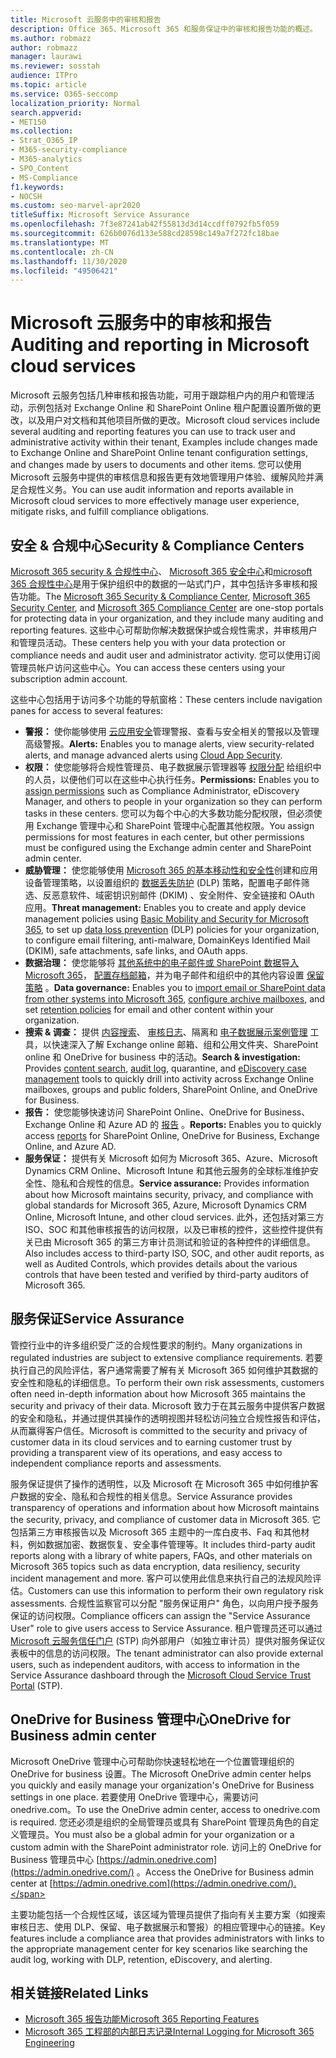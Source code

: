 ```yaml
---
title: Microsoft 云服务中的审核和报告
description: Office 365、Microsoft 365 和服务保证中的审核和报告功能的概述。
ms.author: robmazz
author: robmazz
manager: laurawi
ms.reviewer: sosstah
audience: ITPro
ms.topic: article
ms.service: O365-seccomp
localization_priority: Normal
search.appverid:
- MET150
ms.collection:
- Strat_O365_IP
- M365-security-compliance
- M365-analytics
- SPO_Content
- MS-Compliance
f1.keywords:
- NOCSH
ms.custom: seo-marvel-apr2020
titleSuffix: Microsoft Service Assurance
ms.openlocfilehash: 7f3e87241ab42f55813d3d14ccdff0792fb5f059
ms.sourcegitcommit: 626b0076d133e588cd28598c149a7f272fc18bae
ms.translationtype: MT
ms.contentlocale: zh-CN
ms.lasthandoff: 11/30/2020
ms.locfileid: "49506421"
---
```

# <a name="auditing-and-reporting-in-microsoft-cloud-services"></a><span data-ttu-id="efc8e-103">Microsoft 云服务中的审核和报告</span><span class="sxs-lookup"><span data-stu-id="efc8e-103">Auditing and reporting in Microsoft cloud services</span></span>

<span data-ttu-id="efc8e-104">Microsoft 云服务包括几种审核和报告功能，可用于跟踪租户内的用户和管理活动，示例包括对 Exchange Online 和 SharePoint Online 租户配置设置所做的更改，以及用户对文档和其他项目所做的更改。</span><span class="sxs-lookup"><span data-stu-id="efc8e-104">Microsoft cloud services include several auditing and reporting features you can use to track user and administrative activity within their tenant, Examples include changes made to Exchange Online and SharePoint Online tenant configuration settings, and changes made by users to documents and other items.</span></span> <span data-ttu-id="efc8e-105">您可以使用 Microsoft 云服务中提供的审核信息和报告更有效地管理用户体验、缓解风险并满足合规性义务。</span><span class="sxs-lookup"><span data-stu-id="efc8e-105">You can use audit information and reports available in Microsoft cloud services to more effectively manage user experience, mitigate risks, and fulfill compliance obligations.</span></span>

## <a name="security--compliance-centers"></a><span data-ttu-id="efc8e-106">安全 & 合规中心</span><span class="sxs-lookup"><span data-stu-id="efc8e-106">Security & Compliance Centers</span></span>

<span data-ttu-id="efc8e-107">[Microsoft 365 security & 合规性中心](https://protection.office.com)、 [Microsoft 365 安全中心](https://security.microsoft.com)和[microsoft 365 合规性中心](https://compliance.microsoft.com)是用于保护组织中的数据的一站式门户，其中包括许多审核和报告功能。</span><span class="sxs-lookup"><span data-stu-id="efc8e-107">The [Microsoft 365 Security & Compliance Center](https://protection.office.com), [Microsoft 365 Security Center](https://security.microsoft.com), and [Microsoft 365 Compliance Center](https://compliance.microsoft.com) are one-stop portals for protecting data in your organization, and they include many auditing and reporting features.</span></span> <span data-ttu-id="efc8e-108">这些中心可帮助你解决数据保护或合规性需求，并审核用户和管理员活动。</span><span class="sxs-lookup"><span data-stu-id="efc8e-108">These centers help you with your data protection or compliance needs and audit user and administrator activity.</span></span> <span data-ttu-id="efc8e-109">您可以使用订阅管理员帐户访问这些中心。</span><span class="sxs-lookup"><span data-stu-id="efc8e-109">You can access these centers using your subscription admin account.</span></span>

<span data-ttu-id="efc8e-110">这些中心包括用于访问多个功能的导航窗格：</span><span class="sxs-lookup"><span data-stu-id="efc8e-110">These centers include navigation panes for access to several features:</span></span>

- <span data-ttu-id="efc8e-111">**警报：** 使你能够使用 [云应用安全](https://docs.microsoft.com/cloud-app-security/what-is-cloud-app-security)管理警报、查看与安全相关的警报以及管理高级警报。</span><span class="sxs-lookup"><span data-stu-id="efc8e-111">**Alerts:** Enables you to manage alerts, view security-related alerts, and manage advanced alerts using [Cloud App Security](https://docs.microsoft.com/cloud-app-security/what-is-cloud-app-security).</span></span>
- <span data-ttu-id="efc8e-112">**权限：** 使您能够将合规性管理员、电子数据展示管理器等 [权限分配](https://docs.microsoft.com/microsoft-365/security/office-365-security/grant-access-to-the-security-and-compliance-center) 给组织中的人员，以便他们可以在这些中心执行任务。</span><span class="sxs-lookup"><span data-stu-id="efc8e-112">**Permissions:** Enables you to [assign permissions](https://docs.microsoft.com/microsoft-365/security/office-365-security/grant-access-to-the-security-and-compliance-center) such as Compliance Administrator, eDiscovery Manager, and others to people in your organization so they can perform tasks in these centers.</span></span> <span data-ttu-id="efc8e-113">您可以为每个中心的大多数功能分配权限，但必须使用 Exchange 管理中心和 SharePoint 管理中心配置其他权限。</span><span class="sxs-lookup"><span data-stu-id="efc8e-113">You assign permissions for most features in each center, but other permissions must be configured using the Exchange admin center and SharePoint admin center.</span></span>
- <span data-ttu-id="efc8e-114">**威胁管理：** 使您能够使用 [Microsoft 365 的基本移动性和安全性](https://support.microsoft.com/office/overview-of-basic-mobility-and-security-for-microsoft-365-faa7d8e5-645d-4d59-839c-c8d4c1869e4a)创建和应用设备管理策略，以设置组织的 [数据丢失防护](https://docs.microsoft.com/microsoft-365/compliance/data-loss-prevention-policies) (DLP) 策略，配置电子邮件筛选、反恶意软件、域密钥识别邮件 (DKIM) 、安全附件、安全链接和 OAuth 应用。</span><span class="sxs-lookup"><span data-stu-id="efc8e-114">**Threat management:** Enables you to create and apply device management policies using [Basic Mobility and Security for Microsoft 365](https://support.microsoft.com/office/overview-of-basic-mobility-and-security-for-microsoft-365-faa7d8e5-645d-4d59-839c-c8d4c1869e4a), to set up [data loss prevention](https://docs.microsoft.com/microsoft-365/compliance/data-loss-prevention-policies) (DLP) policies for your organization, to configure email filtering, anti-malware, DomainKeys Identified Mail (DKIM), safe attachments, safe links, and OAuth apps.</span></span>
- <span data-ttu-id="efc8e-115">**数据治理：** 使您能够将 [其他系统中的电子邮件或 SharePoint 数据导入 Microsoft 365](https://support.office.com/article/Import-PST-files-or-SharePoint-data-to-Office-365-ba688e0a-0fcb-4bd7-8e57-2b669564ea84)， [配置存档邮箱](https://support.office.com/article/Enable-archive-mailboxes-in-the-Office-365-Security-Compliance-Center-268a109e-7843-405b-bb3d-b9393b2342ce)，并为电子邮件和组织中的其他内容设置 [保留策略](https://docs.microsoft.com/microsoft-365/compliance/retention-policies) 。</span><span class="sxs-lookup"><span data-stu-id="efc8e-115">**Data governance:** Enables you to [import email or SharePoint data from other systems into Microsoft 365](https://support.office.com/article/Import-PST-files-or-SharePoint-data-to-Office-365-ba688e0a-0fcb-4bd7-8e57-2b669564ea84), [configure archive mailboxes](https://support.office.com/article/Enable-archive-mailboxes-in-the-Office-365-Security-Compliance-Center-268a109e-7843-405b-bb3d-b9393b2342ce), and set [retention policies](https://docs.microsoft.com/microsoft-365/compliance/retention-policies) for email and other content within your organization.</span></span>
- <span data-ttu-id="efc8e-116">**搜索 & 调查：** 提供 [内容搜索](https://support.office.com/article/Run-a-Content-Search-in-the-Office-365-Security-Compliance-Center-61852fd9-fe8a-4880-a339-cb19ed3bff4a)、 [审核日志](https://support.office.com/article/Search-the-audit-log-in-the-Office-365-Security-Compliance-Center-0d4d0f35-390b-4518-800e-0c7ec95e946c)、隔离和 [电子数据展示案例管理](https://support.office.com/article/Manage-eDiscovery-cases-in-the-Office-365-Security-Compliance-Center-edea80d6-20a7-40fb-b8c4-5e8c8395f6da) 工具，以快速深入了解 Exchange online 邮箱、组和公用文件夹、SharePoint online 和 OneDrive for business 中的活动。</span><span class="sxs-lookup"><span data-stu-id="efc8e-116">**Search & investigation:** Provides [content search](https://support.office.com/article/Run-a-Content-Search-in-the-Office-365-Security-Compliance-Center-61852fd9-fe8a-4880-a339-cb19ed3bff4a), [audit log](https://support.office.com/article/Search-the-audit-log-in-the-Office-365-Security-Compliance-Center-0d4d0f35-390b-4518-800e-0c7ec95e946c), quarantine, and [eDiscovery case management](https://support.office.com/article/Manage-eDiscovery-cases-in-the-Office-365-Security-Compliance-Center-edea80d6-20a7-40fb-b8c4-5e8c8395f6da) tools to quickly drill into activity across Exchange Online mailboxes, groups and public folders, SharePoint Online, and OneDrive for Business.</span></span>
- <span data-ttu-id="efc8e-117">**报告：** 使您能够快速访问 SharePoint Online、OneDrive for Business、Exchange Online 和 Azure AD 的 [报告](https://support.office.com/article/Reports-in-the-Office-365-Security-Compliance-Center-7acd33ce-1ec8-49fb-b625-43bac7b58c5a) 。</span><span class="sxs-lookup"><span data-stu-id="efc8e-117">**Reports:** Enables you to quickly access [reports](https://support.office.com/article/Reports-in-the-Office-365-Security-Compliance-Center-7acd33ce-1ec8-49fb-b625-43bac7b58c5a) for SharePoint Online, OneDrive for Business, Exchange Online, and Azure AD.</span></span>
- <span data-ttu-id="efc8e-118">**服务保证：** 提供有关 Microsoft 如何为 Microsoft 365、Azure、Microsoft Dynamics CRM Online、Microsoft Intune 和其他云服务的全球标准维护安全性、隐私和合规性的信息。</span><span class="sxs-lookup"><span data-stu-id="efc8e-118">**Service assurance:** Provides information about how Microsoft maintains security, privacy, and compliance with global standards for Microsoft 365, Azure, Microsoft Dynamics CRM Online, Microsoft Intune, and other cloud services.</span></span> <span data-ttu-id="efc8e-119">此外，还包括对第三方 ISO、SOC 和其他审核报告的访问权限，以及已审核的控件，这些控件提供有关已由 Microsoft 365 的第三方审计员测试和验证的各种控件的详细信息。</span><span class="sxs-lookup"><span data-stu-id="efc8e-119">Also includes access to third-party ISO, SOC, and other audit reports, as well as Audited Controls, which provides details about the various controls that have been tested and verified by third-party auditors of Microsoft 365.</span></span>

## <a name="service-assurance"></a><span data-ttu-id="efc8e-120">服务保证</span><span class="sxs-lookup"><span data-stu-id="efc8e-120">Service Assurance</span></span>

<span data-ttu-id="efc8e-121">管控行业中的许多组织受广泛的合规性要求的制约。</span><span class="sxs-lookup"><span data-stu-id="efc8e-121">Many organizations in regulated industries are subject to extensive compliance requirements.</span></span> <span data-ttu-id="efc8e-122">若要执行自己的风险评估，客户通常需要了解有关 Microsoft 365 如何维护其数据的安全性和隐私的详细信息。</span><span class="sxs-lookup"><span data-stu-id="efc8e-122">To perform their own risk assessments, customers often need in-depth information about how Microsoft 365 maintains the security and privacy of their data.</span></span> <span data-ttu-id="efc8e-123">Microsoft 致力于在其云服务中提供客户数据的安全和隐私，并通过提供其操作的透明视图并轻松访问独立合规性报告和评估，从而赢得客户信任。</span><span class="sxs-lookup"><span data-stu-id="efc8e-123">Microsoft is committed to the security and privacy of customer data in its cloud services and to earning customer trust by providing a transparent view of its operations, and easy access to independent compliance reports and assessments.</span></span>

<span data-ttu-id="efc8e-124">服务保证提供了操作的透明性，以及 Microsoft 在 Microsoft 365 中如何维护客户数据的安全、隐私和合规性的相关信息。</span><span class="sxs-lookup"><span data-stu-id="efc8e-124">Service Assurance provides transparency of operations and information about how Microsoft maintains the security, privacy, and compliance of customer data in Microsoft 365.</span></span> <span data-ttu-id="efc8e-125">它包括第三方审核报告以及 Microsoft 365 主题中的一库白皮书、Faq 和其他材料，例如数据加密、数据恢复、安全事件管理等。</span><span class="sxs-lookup"><span data-stu-id="efc8e-125">It includes third-party audit reports along with a library of white papers, FAQs, and other materials on Microsoft 365 topics such as data encryption, data resiliency, security incident management and more.</span></span> <span data-ttu-id="efc8e-126">客户可以使用此信息来执行自己的法规风险评估。</span><span class="sxs-lookup"><span data-stu-id="efc8e-126">Customers can use this information to perform their own regulatory risk assessments.</span></span> <span data-ttu-id="efc8e-127">合规性监察官可以分配 "服务保证用户" 角色，以向用户授予服务保证的访问权限。</span><span class="sxs-lookup"><span data-stu-id="efc8e-127">Compliance officers can assign the "Service Assurance User" role to give users access to Service Assurance.</span></span> <span data-ttu-id="efc8e-128">租户管理员还可以通过 [Microsoft 云服务信任门户](https://aka.ms/STP) (STP) 向外部用户（如独立审计员）提供对服务保证仪表板中的信息的访问权限。</span><span class="sxs-lookup"><span data-stu-id="efc8e-128">The tenant administrator can also provide external users, such as independent auditors, with access to information in the Service Assurance dashboard through the [Microsoft Cloud Service Trust Portal](https://aka.ms/STP) (STP).</span></span>

## <a name="onedrive-for-business-admin-center"></a><span data-ttu-id="efc8e-129">OneDrive for Business 管理中心</span><span class="sxs-lookup"><span data-stu-id="efc8e-129">OneDrive for Business admin center</span></span>

<span data-ttu-id="efc8e-130">Microsoft OneDrive 管理中心可帮助你快速轻松地在一个位置管理组织的 OneDrive for business 设置。</span><span class="sxs-lookup"><span data-stu-id="efc8e-130">The Microsoft OneDrive admin center helps you quickly and easily manage your organization's OneDrive for Business settings in one place.</span></span> <span data-ttu-id="efc8e-131">若要使用 OneDrive 管理中心，需要访问 onedrive.com。</span><span class="sxs-lookup"><span data-stu-id="efc8e-131">To use the OneDrive admin center, access to onedrive.com is required.</span></span> <span data-ttu-id="efc8e-132">您还必须是组织的全局管理员或具有 SharePoint 管理员角色的自定义管理员。</span><span class="sxs-lookup"><span data-stu-id="efc8e-132">You must also be a global admin for your organization or a custom admin with the SharePoint administrator role.</span></span> <span data-ttu-id="efc8e-133">访问上的 OneDrive for Business 管理员中心 [https://admin.onedrive.com](https://admin.onedrive.com/) 。</span><span class="sxs-lookup"><span data-stu-id="efc8e-133">Access the OneDrive for Business admin center at [https://admin.onedrive.com](https://admin.onedrive.com/).</span></span>

<span data-ttu-id="efc8e-134">主要功能包括一个合规性区域，该区域为管理员提供了指向有关主要方案（如搜索审核日志、使用 DLP、保留、电子数据展示和警报）的相应管理中心的链接。</span><span class="sxs-lookup"><span data-stu-id="efc8e-134">Key features include a compliance area that provides administrators with links to the appropriate management center for key scenarios like searching the audit log, working with DLP, retention, eDiscovery, and alerting.</span></span>

## <a name="related-links"></a><span data-ttu-id="efc8e-135">相关链接</span><span class="sxs-lookup"><span data-stu-id="efc8e-135">Related Links</span></span>

- [<span data-ttu-id="efc8e-136">Microsoft 365 报告功能</span><span class="sxs-lookup"><span data-stu-id="efc8e-136">Microsoft 365 Reporting Features</span></span>](assurance-reporting-features.md)
- [<span data-ttu-id="efc8e-137">Microsoft 365 工程部的内部日志记录</span><span class="sxs-lookup"><span data-stu-id="efc8e-137">Internal Logging for Microsoft 365 Engineering</span></span>](assurance-internal-logging.md)
